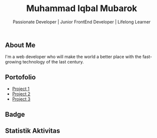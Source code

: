 <!DOCTYPE html>
<html>
<head>
  <meta charset="UTF-8">
  <meta name="viewport" content="width=device-width, initial-scale=1.0">
</head>
<body>
  <header>
    <h1>Muhammad Iqbal Mubarok</h1>
    <p>Passionate Developer | Junior FrontEnd Developer | Lifelong Learner</p>
  </header>

  <section>
    <h2>About Me</h2>
    <p>I'm a web developer who will make the world a better place with the fast-growing technology of the last century.</p>
  </section>

  <section>
    <h2>Portofolio</h2>
    <ul>
      <li><a href="https://gskn-id.netlify.app/">Project 1</a></li>
      <li><a href="https://alayyawedding.netlify.app/">Project 2</a></li>
      <li><a href="https://theweddingof-puput-asep.netlify.app/">Project 3</a></li>
      <!-- Tambahkan proyek-proyek Anda di sini -->
    </ul>
  </section>

  <section>
    <h2>Badge</h2>
    <!-- Tambahkan badge di sini -->
  </section>

  <section>
    <h2>Statistik Aktivitas</h2>
    <!-- Tambahkan widget statistik aktivitas GitHub Anda di sini -->
  </section>
</body>
</html>
